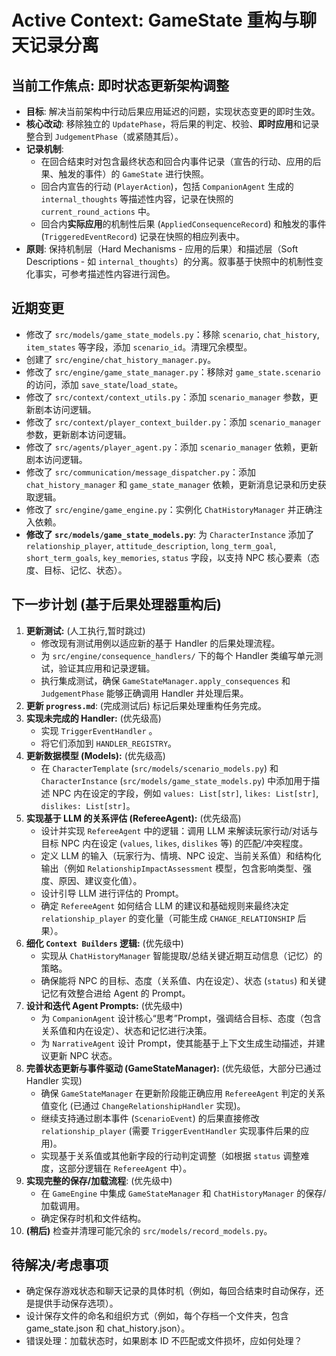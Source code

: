 # Active Context: GameState 重构与聊天记录分离

## 当前工作焦点: 即时状态更新架构调整

*   **目标**: 解决当前架构中行动后果应用延迟的问题，实现状态变更的即时生效。
*   **核心改动**: 移除独立的 `UpdatePhase`，将后果的判定、校验、**即时应用**和记录整合到 `JudgementPhase`（或紧随其后）。
*   **记录机制**:
    *   在回合结束时对包含最终状态和回合内事件记录（宣告的行动、应用的后果、触发的事件）的 `GameState` 进行快照。
    *   回合内宣告的行动 (`PlayerAction`)，包括 `CompanionAgent` 生成的 `internal_thoughts` 等描述性内容，记录在快照的 `current_round_actions` 中。
    *   回合内**实际应用**的机制性后果 (`AppliedConsequenceRecord`) 和触发的事件 (`TriggeredEventRecord`) 记录在快照的相应列表中。
*   **原则**: 保持机制层（Hard Mechanisms - 应用的后果）和描述层（Soft Descriptions - 如 `internal_thoughts`）的分离。叙事基于快照中的机制性变化事实，可参考描述性内容进行润色。

## 近期变更

*   修改了 `src/models/game_state_models.py`：移除 `scenario`, `chat_history`, `item_states` 等字段，添加 `scenario_id`。清理冗余模型。
*   创建了 `src/engine/chat_history_manager.py`。
*   修改了 `src/engine/game_state_manager.py`：移除对 `game_state.scenario` 的访问，添加 `save_state`/`load_state`。
*   修改了 `src/context/context_utils.py`：添加 `scenario_manager` 参数，更新剧本访问逻辑。
*   修改了 `src/context/player_context_builder.py`：添加 `scenario_manager` 参数，更新剧本访问逻辑。
*   修改了 `src/agents/player_agent.py`：添加 `scenario_manager` 依赖，更新剧本访问逻辑。
*   修改了 `src/communication/message_dispatcher.py`：添加 `chat_history_manager` 和 `game_state_manager` 依赖，更新消息记录和历史获取逻辑。
*   修改了 `src/engine/game_engine.py`：实例化 `ChatHistoryManager` 并正确注入依赖。
*   **修改了 `src/models/game_state_models.py`**: 为 `CharacterInstance` 添加了 `relationship_player`, `attitude_description`, `long_term_goal`, `short_term_goals`, `key_memories`, `status` 字段，以支持 NPC 核心要素（态度、目标、记忆、状态）。

## 下一步计划 (基于后果处理器重构后)

1.  **更新测试:** (人工执行,暂时跳过)
    *   修改现有测试用例以适应新的基于 Handler 的后果处理流程。
    *   为 `src/engine/consequence_handlers/` 下的每个 Handler 类编写单元测试，验证其应用和记录逻辑。
    *   执行集成测试，确保 `GameStateManager.apply_consequences` 和 `JudgementPhase` 能够正确调用 Handler 并处理后果。
2.  **更新 `progress.md`**: (完成测试后) 标记后果处理重构任务完成。
3.  **实现未完成的 Handler:** (优先级高)
    *   实现 `TriggerEventHandler` 。
    *   将它们添加到 `HANDLER_REGISTRY`。
4.  **更新数据模型 (Models):** (优先级高)
    *   在 `CharacterTemplate` (`src/models/scenario_models.py`) 和 `CharacterInstance` (`src/models/game_state_models.py`) 中添加用于描述 NPC 内在设定的字段，例如 `values: List[str]`, `likes: List[str]`, `dislikes: List[str]`。
5.  **实现基于 LLM 的关系评估 (RefereeAgent):** (优先级高)
    *   设计并实现 `RefereeAgent` 中的逻辑：调用 LLM 来解读玩家行动/对话与目标 NPC 内在设定 (`values`, `likes`, `dislikes` 等) 的匹配/冲突程度。
    *   定义 LLM 的输入（玩家行为、情境、NPC 设定、当前关系值）和结构化输出（例如 `RelationshipImpactAssessment` 模型，包含影响类型、强度、原因、建议变化值）。
    *   设计引导 LLM 进行评估的 Prompt。
    *   确定 `RefereeAgent` 如何结合 LLM 的建议和基础规则来最终决定 `relationship_player` 的变化量（可能生成 `CHANGE_RELATIONSHIP` 后果）。
6.  **细化 `Context Builders` 逻辑:** (优先级中)
    *   实现从 `ChatHistoryManager` 智能提取/总结关键近期互动信息（记忆）的策略。
    *   确保能将 NPC 的目标、态度（关系值、内在设定）、状态 (`status`) 和关键记忆有效整合进给 Agent 的 Prompt。
7.  **设计和迭代 Agent Prompts:** (优先级中)
    *   为 `CompanionAgent` 设计核心“思考”Prompt，强调结合目标、态度（包含关系值和内在设定）、状态和记忆进行决策。
    *   为 `NarrativeAgent` 设计 Prompt，使其能基于上下文生成生动描述，并建议更新 NPC 状态。
8.  **完善状态更新与事件驱动 (GameStateManager):** (优先级低，大部分已通过 Handler 实现)
    *   确保 `GameStateManager` 在更新阶段能正确应用 `RefereeAgent` 判定的关系值变化 (已通过 `ChangeRelationshipHandler` 实现)。
    *   继续支持通过剧本事件 (`ScenarioEvent`) 的后果直接修改 `relationship_player` (需要 `TriggerEventHandler` 实现事件后果的应用)。
    *   实现基于关系值或其他新字段的行动判定调整（如根据 `status` 调整难度，这部分逻辑在 `RefereeAgent` 中）。
9.  **实现完整的保存/加载流程**: (优先级中)
    *   在 `GameEngine` 中集成 `GameStateManager` 和 `ChatHistoryManager` 的保存/加载调用。
    *   确定保存时机和文件结构。
10. **(稍后)** 检查并清理可能冗余的 `src/models/record_models.py`。

## 待解决/考虑事项

*   确定保存游戏状态和聊天记录的具体时机（例如，每回合结束时自动保存，还是提供手动保存选项）。
*   设计保存文件的命名和组织方式（例如，每个存档一个文件夹，包含 game_state.json 和 chat_history.json）。
*   错误处理：加载状态时，如果剧本 ID 不匹配或文件损坏，应如何处理？
